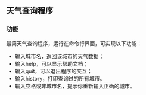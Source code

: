 ## 天气查询程序

### 功能

最简天气查询程序，运行在命令行界面，可实现以下功能：
* 输入城市名，返回该城市的天气数据；
* 输入help，可以显示帮助文档；
* 输入quit，可以退出程序的交互；
* 输入history，打印查询过的所有城市。
* 输入空格或非城市名，提示你重新输入正确的城市。

